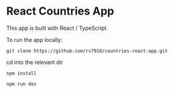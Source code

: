 # React Countries App

This app is built with React / TypeScript.

To run the app locally:

`git clone https://github.com/rv7918/countries-react-app.git`

cd into the relevant dir 

`npm install`

`npm run dev`

